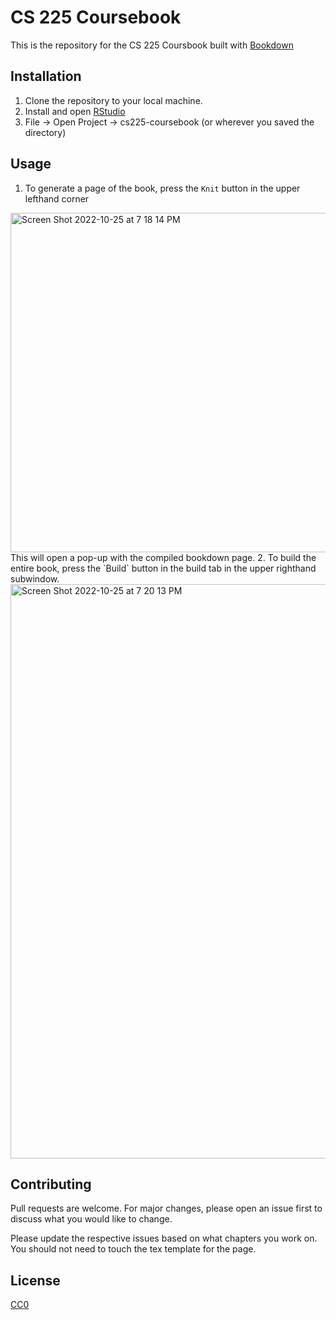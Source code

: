 # CS 225 Coursebook

This is the repository for the CS 225 Coursbook built with [Bookdown](https://bookdown.org/)

## Installation

1. Clone the repository to your local machine. 
2. Install and open [RStudio](https://www.rstudio.com/products/rstudio/download/#download)
3. File -> Open Project -> cs225-coursebook (or wherever you saved the directory)

## Usage

1. To generate a page of the book, press the `Knit` button in the upper lefthand corner
<img width="543" alt="Screen Shot 2022-10-25 at 7 18 14 PM" src="https://user-images.githubusercontent.com/67125579/197905472-776e597b-8182-40a7-ae22-b602f07786f7.png">
This will open a pop-up with the compiled bookdown page. 
2. To build the entire book, press the `Build` button in the build tab in the upper righthand subwindow. 
<img width="919" alt="Screen Shot 2022-10-25 at 7 20 13 PM" src="https://user-images.githubusercontent.com/67125579/197905661-4c4428c4-8dd9-4e73-a711-50e3a64cd381.png">

## Contributing
Pull requests are welcome. For major changes, please open an issue first to discuss what you would like to change.

Please update the respective issues based on what chapters you work on. You should not need to touch the tex template for the page. 

## License
[CC0](https://creativecommons.org/share-your-work/public-domain/cc0/)
